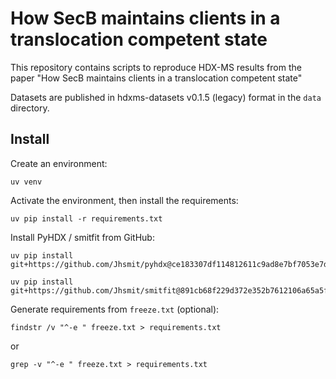 # How SecB maintains clients in a translocation competent state

This repository contains scripts to reproduce HDX-MS results from the paper "How SecB maintains clients in a translocation competent state"

Datasets are published in hdxms-datasets v0.1.5 (legacy) format in the `data` directory. 


## Install


Create an environment:

```
uv venv
```
Activate the environment, then install the requirements:

```
uv pip install -r requirements.txt
```

Install PyHDX / smitfit from GitHub:

```
uv pip install git+https://github.com/Jhsmit/pyhdx@ce183307df114812611c9ad8e7bf7053e7dd43bd"
```

```
uv pip install git+https://github.com/Jhsmit/smitfit@891cb68f229d372e352b7612106a65a5f7129140"
```


Generate requirements from `freeze.txt` (optional):

```
findstr /v "^-e " freeze.txt > requirements.txt
```
or
```
grep -v "^-e " freeze.txt > requirements.txt
```

